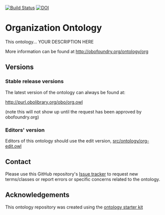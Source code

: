 [![Build Status](https://travis-ci.org/mconlon17/organization-ontology.svg?branch=master)](https://travis-ci.org/mconlon17/organization-ontology)
[![DOI](https://zenodo.org/badge/13996/mconlon17/organization-ontology.svg)](https://zenodo.org/badge/latestdoi/13996/mconlon17/organization-ontology)

# Organization Ontology

This ontology... YOUR DESCRIPTION HERE

More information can be found at http://obofoundry.org/ontology/org

## Versions

### Stable release versions

The latest version of the ontology can always be found at:

http://purl.obolibrary.org/obo/org.owl

(note this will not show up until the request has been approved by obofoundry.org)

### Editors' version

Editors of this ontology should use the edit version, [src/ontology/org-edit.owl](src/ontology/org-edit.owl)

## Contact

Please use this GitHub repository's [Issue tracker](https://github.com/mconlon17/organization-ontology/issues) to request new terms/classes or report errors or specific concerns related to the ontology.

## Acknowledgements

This ontology repository was created using the [ontology starter kit](https://github.com/INCATools/ontology-starter-kit)